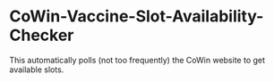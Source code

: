# CoWin-Vaccine-Slot-Availability-Checker
This automatically polls (not too frequently) the CoWin website to get available slots. 

